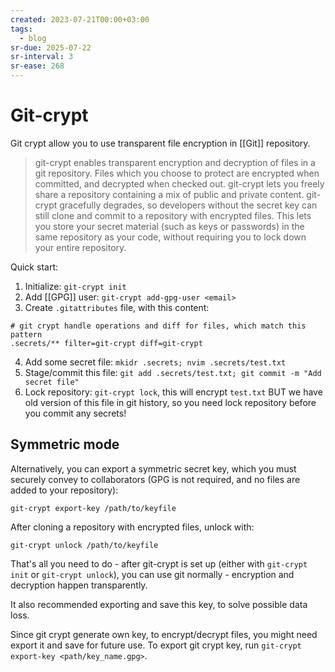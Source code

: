 ```yaml
---
created: 2023-07-21T00:00+03:00
tags:
  - blog
sr-due: 2025-07-22
sr-interval: 3
sr-ease: 268
---
```


# Git-crypt

Git crypt allow you to use transparent file encryption in [[Git]] repository.

> git-crypt enables transparent encryption and decryption of files in a git
> repository. Files which you choose to protect are encrypted when committed,
> and decrypted when checked out. git-crypt lets you freely share a repository
> containing a mix of public and private content. git-crypt gracefully degrades,
> so developers without the secret key can still clone and commit to a
> repository with encrypted files. This lets you store your secret material
> (such as keys or passwords) in the same repository as your code, without
> requiring you to lock down your entire repository.

Quick start:
1. Initialize: `git-crypt init`
2. Add [[GPG]] user: `git-crypt add-gpg-user <email>`
3. Create `.gitattributes` file, with this content:
```
# git crypt handle operations and diff for files, which match this pattern
.secrets/** filter=git-crypt diff=git-crypt
```
4. Add some secret file: `mkidr .secrets; nvim .secrets/test.txt`
5. Stage/commit this file: `git add .secrets/test.txt; git commit -m "Add secret file"`
6. Lock repository: `git-crypt lock`, this will encrypt `test.txt` BUT we have
   old version of this file in git history, so you need lock repository before
   you commit any secrets!

## Symmetric mode

Alternatively, you can export a symmetric secret key, which you must securely
convey to collaborators (GPG is not required, and no files are added to your
repository):

`git-crypt export-key /path/to/keyfile`

After cloning a repository with encrypted files, unlock with:

`git-crypt unlock /path/to/keyfile`

That's all you need to do - after git-crypt is set up (either with `git-crypt
init` or `git-crypt unlock`), you can use git normally - encryption and
decryption happen transparently.

It also recommended exporting and save this key, to solve possible data loss.



Since git crypt generate own key, to encrypt/decrypt files, you might need export it and
save for future use.
To export git crypt key, run `git-crypt export-key <path/key_name.gpg>`.
